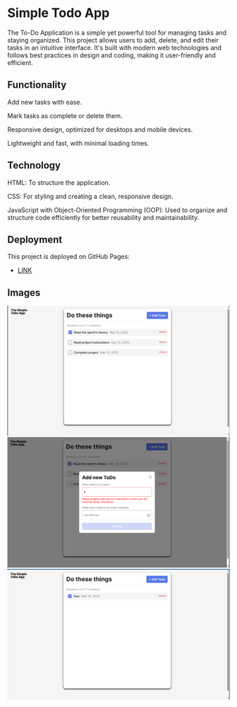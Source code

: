 # Simple Todo App

The To-Do Application is a simple yet powerful tool for managing tasks and staying organized. This project allows users to add, delete, and edit their tasks in an intuitive interface. It's built with modern web technologies and follows best practices in design and coding, making it user-friendly and efficient.

## Functionality

Add new tasks with ease.

Mark tasks as complete or delete them.

Responsive design, optimized for desktops and mobile devices.

Lightweight and fast, with minimal loading times.

## Technology

HTML: To structure the application.

CSS: For styling and creating a clean, responsive design.

JavaScript with Object-Oriented Programming (OOP): Used to organize and structure code efficiently for better reusability and maintainability.

## Deployment

This project is deployed on GitHub Pages:

- [LINK](https://layz092.github.io/se_project_todo-app/)

## Images

![Overview](./images/demo/todooverview.png)
![AddModal](./images/demo/addmodal.png)
![ModalAdded](./images/demo/todoadded.png)
